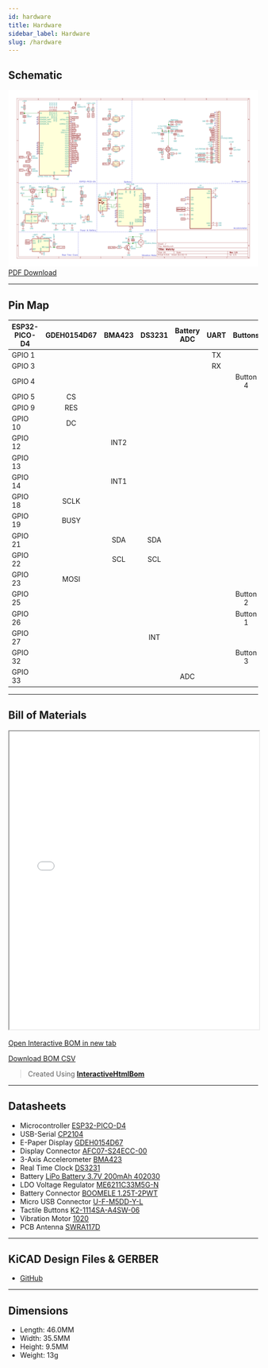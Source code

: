 ```yaml
---
id: hardware
title: Hardware
sidebar_label: Hardware
slug: /hardware
---
```


## Schematic

![Watchy Schematic](../static/img/watchy_schematic_light.svg)
[PDF Download](../static/pdf/watchy_schematic.pdf)

---

## Pin Map

| ESP32-PICO-D4 | GDEH0154D67 |BMA423|DS3231|Battery ADC|   UART   |  Buttons  |
| ------------- | :---------: | :--: |:----:| :-------: |   :-:    |    :-:    |    
| GPIO 1        |             |      |      |           |    TX    |           |
| GPIO 3        |             |      |      |           |    RX    |           |
| GPIO 4        |             |      |      |           |          |  Button 4 |
| GPIO 5        |     CS      |      |      |           |          |           |
| GPIO 9        |     RES     |      |      |           |          |           |
| GPIO 10       |     DC      |      |      |           |          |           |
| GPIO 12       |             | INT2 |      |           |          |           |
| GPIO 13       |             |      |      |           |          |           |
| GPIO 14       |             | INT1 |      |           |          |           |
| GPIO 18       |    SCLK     |      |      |           |          |           |
| GPIO 19       |    BUSY     |      |      |           |          |           |
| GPIO 21       |             | SDA  |  SDA |           |          |           |
| GPIO 22       |             | SCL  |  SCL |           |          |           |
| GPIO 23       |    MOSI     |      |      |           |          |           |
| GPIO 25       |             |      |      |           |          |  Button 2 |
| GPIO 26       |             |      |      |           |          |  Button 1 |
| GPIO 27       |             |      | INT  |           |          |           |
| GPIO 32       |             |      |      |           |          |  Button 3 |
| GPIO 33       |             |      |      |    ADC    |          |           |

---

## Bill of Materials

<iframe src="/interactive_bom/watchy_interactive_bom.html" width="100%" height="600" title="Watchy Interactive BOM" ></iframe>


[Open Interactive BOM in new tab](https://watchy.sqfmi.com/interactive_bom/watchy_interactive_bom.html)

[Download BOM CSV](https://github.com/sqfmi/watchy-hardware/blob/main/WatchyBOM.csv)
> Created Using **[InteractiveHtmlBom](https://github.com/openscopeproject/InteractiveHtmlBom)**

---

## Datasheets

* Microcontroller [ESP32-PICO-D4](https://www.espressif.com/sites/default/files/documentation/esp32-pico-d4_datasheet_en.pdf)
* USB-Serial [CP2104](https://www.silabs.com/documents/public/data-sheets/cp2104.pdf)
* E-Paper Display [GDEH0154D67](https://www.e-paper-display.com/products_detail/productId=455.html)
* Display Connector [AFC07-S24ECC-00](https://datasheet.lcsc.com/szlcsc/1811021340_JUSHUO-AFC07-S24ECC-00_C11092.pdf)
* 3-Axis Accelerometer [BMA423](../static/pdf/BST-BMA423-DS000-1509600.pdf)
* Real Time Clock [DS3231](https://datasheets.maximintegrated.com/en/ds/DS3231.pdf)
* Battery [LiPo Battery 3.7V 200mAh 402030](https://www.powerstream.com/lip/GMB042030.pdf)
* LDO Voltage Regulator [ME6211C33M5G-N](https://datasheet.lcsc.com/szlcsc/Nanjing-Micro-One-Elec-ME6211C33M5G-N_C82942.pdf)
* Battery Connector [BOOMELE 1.25T-2PWT](https://datasheet.lcsc.com/szlcsc/1811092210_BOOMELE-Boom-Precision-Elec-1-25T-2PWT_C22074.pdf)
* Micro USB Connector [U-F-M5DD-Y-L](https://datasheet.lcsc.com/szlcsc/1811131825_Korean-Hroparts-Elec-U-F-M5DD-Y-L_C91146.pdf)
* Tactile Buttons [K2-1114SA-A4SW-06](https://datasheet.lcsc.com/szlcsc/1810061013_Korean-Hroparts-Elec-K2-1114SA-A4SW-06_C136662.pdf)
* Vibration Motor [1020](https://github.com/SeeedDocument/Bazaar_doc/raw/master/316040001/1020_datasheet.doc)
* PCB Antenna [SWRA117D](https://www.ti.com/lit/an/swra117d/swra117d.pdf)

---

## KiCAD Design Files & GERBER

* [GitHub](https://github.com/sqfmi/watchy-hardware)

---

## Dimensions

* Length: 46.0MM
* Width: 35.5MM
* Height: 9.5MM
* Weight: 13g


